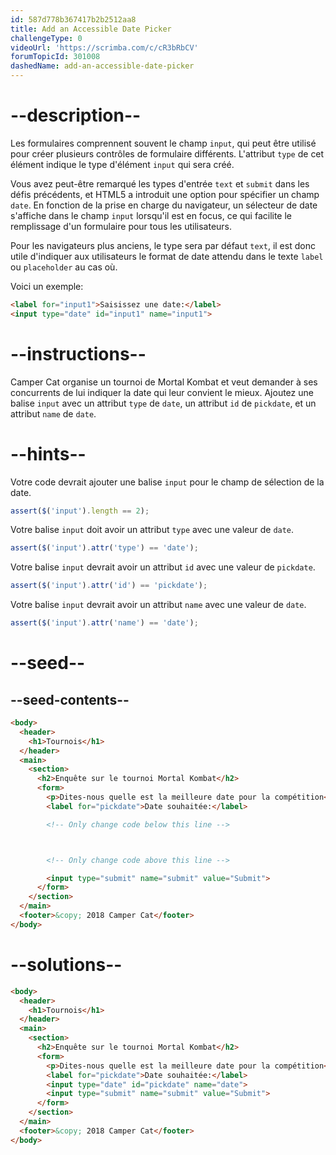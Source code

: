 ```yaml
---
id: 587d778b367417b2b2512aa8
title: Add an Accessible Date Picker
challengeType: 0
videoUrl: 'https://scrimba.com/c/cR3bRbCV'
forumTopicId: 301008
dashedName: add-an-accessible-date-picker
---
```


# --description--

Les formulaires comprennent souvent le champ `input`, qui peut être utilisé pour créer plusieurs contrôles de formulaire différents. L'attribut `type` de cet élément indique le type d'élément `input` qui sera créé.

Vous avez peut-être remarqué les types d'entrée `text` et `submit` dans les défis précédents, et HTML5 a introduit une option pour spécifier un champ `date`. En fonction de la prise en charge du navigateur, un sélecteur de date s'affiche dans le champ `input` lorsqu'il est en focus, ce qui facilite le remplissage d'un formulaire pour tous les utilisateurs.

Pour les navigateurs plus anciens, le type sera par défaut `text`, il est donc utile d'indiquer aux utilisateurs le format de date attendu dans le texte `label` ou `placeholder` au cas où.

Voici un exemple:

```html
<label for="input1">Saisissez une date:</label>
<input type="date" id="input1" name="input1">
```

# --instructions--

Camper Cat organise un tournoi de Mortal Kombat et veut demander à ses concurrents de lui indiquer la date qui leur convient le mieux. Ajoutez une balise `input` avec un attribut `type` de `date`, un attribut `id` de `pickdate`, et un attribut `name` de `date`.

# --hints--

Votre code devrait ajouter une balise `input` pour le champ de sélection de la date.

```js
assert($('input').length == 2);
```

Votre balise `input` doit avoir un attribut `type` avec une valeur de `date`.

```js
assert($('input').attr('type') == 'date');
```

Votre balise `input` devrait avoir un attribut `id` avec une valeur de `pickdate`.

```js
assert($('input').attr('id') == 'pickdate');
```

Votre balise `input` devrait avoir un attribut `name` avec une valeur de `date`.

```js
assert($('input').attr('name') == 'date');
```

# --seed--

## --seed-contents--

```html
<body>
  <header>
    <h1>Tournois</h1>
  </header>
  <main>
    <section>
      <h2>Enquête sur le tournoi Mortal Kombat</h2>
      <form>
        <p>Dites-nous quelle est la meilleure date pour la compétition</p>
        <label for="pickdate">Date souhaitée:</label>

        <!-- Only change code below this line -->



        <!-- Only change code above this line -->

        <input type="submit" name="submit" value="Submit">
      </form>
    </section>
  </main>
  <footer>&copy; 2018 Camper Cat</footer>
</body>
```

# --solutions--

```html
<body>
  <header>
    <h1>Tournois</h1>
  </header>
  <main>
    <section>
      <h2>Enquête sur le tournoi Mortal Kombat</h2>
      <form>
        <p>Dites-nous quelle est la meilleure date pour la compétition</p>
        <label for="pickdate">Date souhaitée:</label>
        <input type="date" id="pickdate" name="date">
        <input type="submit" name="submit" value="Submit">
      </form>
    </section>
  </main>
  <footer>&copy; 2018 Camper Cat</footer>
</body>
```
